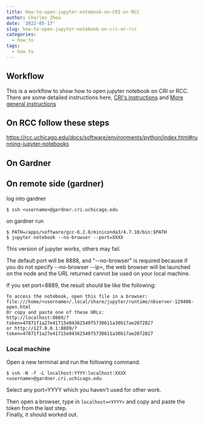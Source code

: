 ```yaml
---
title: How-to-open-jupyter-notebook-on-CRI-or-RCC
author: Charles Zhou
date: '2022-05-17'
slug: how-to-open-jupyter-notebook-on-cri-or-rcc
categories:
  - how_to
tags:
  - how to
---
```


## Workflow

This is a workflow to show how to open jupyter notebook on CRI or RCC. There are some detailed instructions here, [CRI's instructions](https://rcc.uchicago.edu/docs/software/environments/python/index.html) and [More general instructions](https://ljvmiranda921.github.io/notebook/2018/01/31/running-a-jupyter-notebook/)

## On RCC follow these steps
https://rcc.uchicago.edu/docs/software/environments/python/index.html#running-jupyter-notebooks

## On Gardner 

## On remote side (gardner)

log into gardner
```
$ ssh <username>@gardner.cri.uchicago.edu
```
on gardner run
```
$ PATH=/apps/software/gcc-6.2.0/miniconda3/4.7.10/bin:$PATH
$ jupyter notebook --no-browser --port=XXXX
```
This version of jupyter works, others may fail.

The default port will be 8888, and "--no-browser" is required because if you do not specify --no-browser --ip=, the web browser will be launched on the node and the URL returned cannot be used on your local machine.

If you set port=8889, the result should be like the following:

`To access the notebook, open this file in a browser:`<br/>
`file:///home/<username>/.local/share/jupyter/runtime/nbserver-129406-open.html`<br/>
`Or copy and paste one of these URLs:`<br/>
`http://localhost:8889/?token=47871f1a27e41715e04362540f5730611a30b17ae2072827`<br/>
`or http://127.0.0.1:8889/?token=47871f1a27e41715e04362540f5730611a30b17ae2072827`

### Local machine
Open a new terminal and run the following command.

`$ ssh -N -f -L localhost:YYYY:localhost:XXXX <username>@gardner.cri.uchicago.edu`

Select any port=YYYY which you haven't used for other work.

Then open a browser, type in `localhost=<YYYY>` and copy and paste the token from the last step.<br/>
Finally, it should worked out.
